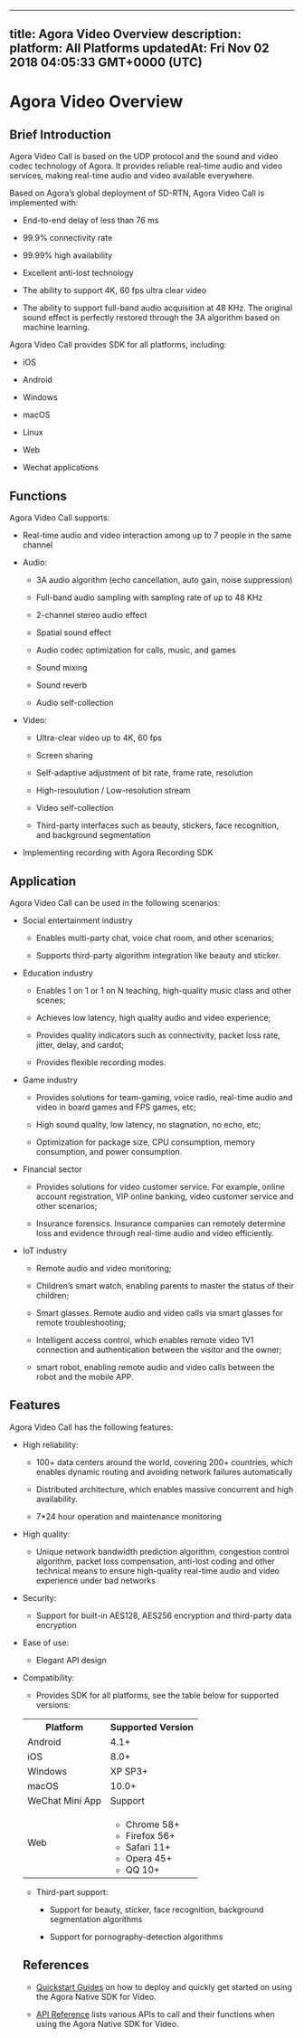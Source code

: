 
---
title: Agora Video Overview
description: 
platform: All Platforms
updatedAt: Fri Nov 02 2018 04:05:33 GMT+0000 (UTC)
---
# Agora Video Overview
## Brief Introduction

Agora Video Call is based on the UDP protocol and the sound and video codec technology of Agora. It provides reliable real-time audio and video services, making real-time audio and video available everywhere.

Based on Agora’s global deployment of SD-RTN, Agora Video Call is implemented with:

-   End-to-end delay of less than 76 ms

-   99.9% connectivity rate

-   99.99% high availability

-   Excellent anti-lost technology

-   The ability to support 4K, 60 fps ultra clear video

-   The ability to support full-band audio acquisition at 48 KHz. The original sound effect is perfectly restored through the 3A algorithm based on machine learning.


Agora Video Call provides SDK for all platforms, including:

-   iOS

-   Android

-   Windows

-   macOS
-    Linux 

-   Web

-   Wechat applications


## Functions

Agora Video Call supports:

-   Real-time audio and video interaction among up to 7 people in the same channel

-   Audio:

    -   3A audio algorithm \(echo cancellation, auto gain, noise suppression\)

    -   Full-band audio sampling with sampling rate of up to 48 KHz

    -   2-channel stereo audio effect

    -   Spatial sound effect

    -   Audio codec optimization for calls, music, and games

    -   Sound mixing

    -   Sound reverb

    -   Audio self-collection

-   Video:

    -   Ultra-clear video up to 4K, 60 fps

    -   Screen sharing

    -   Self-adaptive adjustment of bit rate, frame rate, resolution

    -   High-resoulution / Low-resolution stream

    -   Video self-collection

    -   Third-party interfaces such as beauty, stickers, face recognition, and background segmentation

-   Implementing recording with Agora Recording SDK


## Application

Agora Video Call can be used in the following scenarios:

-   Social entertainment industry

    -   Enables multi-party chat, voice chat room, and other scenarios;

    -   Supports third-party algorithm integration like beauty and sticker.

-   Education industry

    -   Enables 1 on 1 or 1 on N teaching, high-quality music class and other scenes;

    -   Achieves low latency, high quality audio and video experience;

    -   Provides quality indicators such as connectivity, packet loss rate, jitter, delay, and cardot;

    -   Provides flexible recording modes.

-   Game industry

    -   Provides solutions for team-gaming, voice radio, real-time audio and video in board games and FPS games, etc;

    -   High sound quality, low latency, no stagnation, no echo, etc;

    -   Optimization for package size, CPU consumption, memory consumption, and power consumption.

-   Financial sector

    -   Provides solutions for video customer service. For example, online account registration, VIP online banking, video customer service and other scenarios;

    -   Insurance forensics. Insurance companies can remotely determine loss and evidence through real-time audio and video efficiently.

-   IoT industry

    -   Remote audio and video monitoring;

    -   Children’s smart watch, enabling parents to master the status of their children;

    -   Smart glasses. Remote audio and video calls via smart glasses for remote troubleshooting;

    -   Intelligent access control, which enables remote video 1V1 connection and authentication between the visitor and the owner;

    -   smart robot, enabling remote audio and video calls between the robot and the mobile APP.


## Features

Agora Video Call has the following features:

-   High reliability:

    -   100+ data centers around the world, covering 200+ countries, which enables dynamic routing and avoiding network failures automatically

    -   Distributed architecture, which enables massive concurrent and high availability.

    -   7\*24 hour operation and maintenance monitoring

-   High quality:

    -   Unique network bandwidth prediction algorithm, congestion control algorithm, packet loss compensation, anti-lost coding and other technical means to ensure high-quality real-time audio and video experience under bad networks

-   Security:

    -   Support for built-in AES128, AES256 encryption and third-party data encryption

-   Ease of use:

    -   Elegant API design

-   Compatibility:

    -   Provides SDK for all platforms, see the table below for supported versions:
    <table>
  <tr>
    <th>Platform</th>
    <th>Supported Version</th>
  </tr>
  <tr>
    <td>Android</td>
    <td>4.1+</td>
  </tr>
  <tr>
    <td>iOS</td>
    <td>8.0+</td>
  </tr>
	  <tr>
    <td>Windows</td>
    <td>XP SP3+</td>
  </tr>
  <tr>
    <td>macOS</td>
    <td>10.0+</td>
  </tr>
  <tr>
    <td>WeChat Mini App</td>
    <td>Support</td>
  </tr>
  <tr>
    <td>Web</td>
		<td><ul><li>Chrome 58+</li>
			<li>Firefox 56+</li>
			<li>Safari 11+</li>
			<li>Opera 45+</li>
			<li>QQ 10+</li></ul></td>
  </tr>
</table>

-   Third-part support:

    -   Support for beauty, sticker, face recognition, background segmentation algorithms

    -   Support for pornography-detection algorithms


## References

-   [Quickstart Guides](../../en/Quickstart%20Guide/communication_android_video-1.md) on how to deploy and quickly get started on using the Agora Native SDK for Video.

-   [API Reference](https://docs.agora.io/en/Video/API%20Reference/java/index.html) lists various APIs to call and their functions when using the Agora Native SDK for Video.




